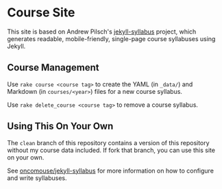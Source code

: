 # Course Site

This site is based on Andrew Pilsch's [jekyll-syllabus](https://github.com/oncomouse/jekyll-syllabus) project, which generates readable, mobile-friendly, single-page course syllabuses using Jekyll.

## Course Management

Use `rake course <course tag>` to create the YAML (in `_data/`) and Markdown (in `courses/<year>`) files for a new course syllabus.

Use `rake delete_course <course tag>` to remove a course syllabus.

## Using This On Your Own

The `clean` branch of this repository contains a version of this repository without my course data included. If fork that branch, you can use this site on your own.

See [oncomouse/jekyll-syllabus](https://github.com/oncomouse/jekyll-syllabus) for more information on how to configure and write syllabuses.
